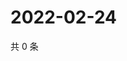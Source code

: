 # 2022-02-24

共 0 条

<!-- BEGIN WEIBO -->
<!-- 最后更新时间 Thu Feb 24 2022 08:38:49 GMT+0800 (China Standard Time) -->

<!-- END WEIBO -->
